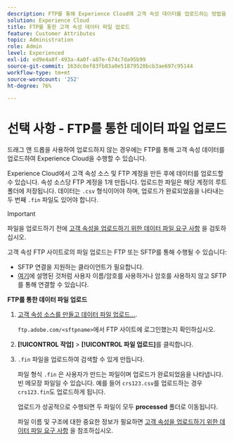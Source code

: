 ```yaml
---
description: FTP를 통해 Experience Cloud에 고객 속성 데이터를 업로드하는 방법을 알아봅니다.
solution: Experience Cloud
title: FTP를 통한 고객 속성 데이터 파일 업로드
feature: Customer Attributes
topic: Administration
role: Admin
level: Experienced
exl-id: ed9e4a8f-493a-4a0f-a87e-674c7da95b99
source-git-commit: 163dc8ef83fb83a0e51879520bcb3ae697c95144
workflow-type: tm+mt
source-wordcount: '252'
ht-degree: 76%

---
```


# 선택 사항 - FTP를 통한 데이터 파일 업로드

드래그 앤 드롭을 사용하여 업로드하지 않는 경우에는 FTP를 통해 고객 속성 데이터를 업로드하여 Experience Cloud을 수행할 수 있습니다.

Experience Cloud에서 고객 속성 소스 및 FTP 계정을 만든 후에 데이터를 업로드할 수 있습니다. 속성 소스당 FTP 계정을 1개 만듭니다. 업로드한 파일은 해당 계정의 루트 폴더에 저장됩니다. 데이터는 `.csv` 형식이어야 하며, 업로드가 완료되었음을 나타내는 두 번째 `.fin` 파일도 있어야 합니다.

>[!IMPORTANT]
>
>파일을 업로드하기 전에 [고객 속성을 업로드하기 위한 데이터 파일 요구 사항](crs-data-file.md) 을 검토하십시오.

고객 속성 FTP 사이트로의 파일 업로드는 FTP 또는 SFTP를 통해 수행될 수 있습니다:

* SFTP 연결을 지원하는 클라이언트가 필요합니다.
* [여기](https://experienceleague.adobe.com/docs/analytics/export/ftp-and-sftp/secure-file-transfer-protocol/ftp-sftp-cert-auth.html)에 설명된 것처럼 사용자 이름/암호를 사용하거나 암호를 사용하지 않고 SFTP를 통해 연결할 수 있습니다.

**FTP를 통한 데이터 파일 업로드**

1. [고객 속성 소스를 만들고 데이터 파일 업로드...](t-crs-usecase.md).

   `ftp.adobe.com/<sftpname>`에서 FTP 사이트에 로그인했는지 확인하십시오.

1. **[!UICONTROL 작업]** > **[!UICONTROL 파일 업로드]**&#x200B;를 클릭합니다.

1. `.fin` 파일을 업로드하여 검색할 수 있게 만듭니다.

   파일 형식 `.fin` 은 사용자가 만드는 파일이며 업로드가 완료되었음을 나타냅니다. 빈 메모장 파일일 수 있습니다. 예를 들어 `crs123.csv`를 업로드하는 경우 `crs123.fin`도 업로드하게 됩니다.

   업로드가 성공적으로 수행되면 두 파일이 모두 **processed** 폴더로 이동됩니다.

   파일 이름 및 구조에 대한 중요한 정보가 필요하면 [고객 속성을 업로드하기 위한 데이터 파일 요구 사항](crs-data-file.md) 을 참조하십시오.
